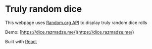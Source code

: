 # Truly random dice

This webpage uses [Random.org API](https://random.org) to display truly random dice rolls

Demo: [https://dice.razmadze.me/](https://dice.razmadze.me/)

Built with [React](https://reactjs.org/)
